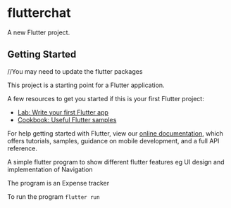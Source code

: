 # flutterchat

A new Flutter project.

## Getting Started

//You may need to update the flutter packages

This project is a starting point for a Flutter application.

A few resources to get you started if this is your first Flutter project:

- [Lab: Write your first Flutter app](https://flutter.dev/docs/get-started/codelab)
- [Cookbook: Useful Flutter samples](https://flutter.dev/docs/cookbook)

For help getting started with Flutter, view our
[online documentation](https://flutter.dev/docs), which offers tutorials,
samples, guidance on mobile development, and a full API reference.


A simple flutter program to show different flutter features eg UI design and implementation of Navigation 

The program is an Expense tracker 

To run the program `flutter run`
